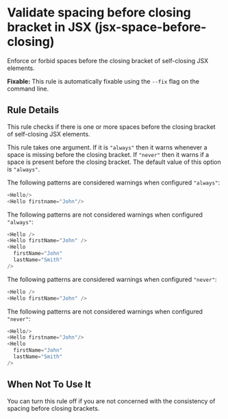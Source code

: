 # Validate spacing before closing bracket in JSX (jsx-space-before-closing)

Enforce or forbid spaces before the closing bracket of self-closing JSX elements.

**Fixable:** This rule is automatically fixable using the `--fix` flag on the command line.

## Rule Details

This rule checks if there is one or more spaces before the closing bracket of self-closing JSX elements.

This rule takes one argument. If it is `"always"` then it warns whenever a space is missing before the closing bracket. If `"never"` then it warns if a space is present before the closing bracket. The default value of this option is `"always"`.

The following patterns are considered warnings when configured `"always"`:

```js
<Hello/>
<Hello firstname="John"/>
```

The following patterns are not considered warnings when configured `"always"`:

```js
<Hello />
<Hello firstName="John" />
<Hello
  firstName="John"
  lastName="Smith"
/>
```

The following patterns are considered warnings when configured `"never"`:

```js
<Hello />
<Hello firstName="John" />
```

The following patterns are not considered warnings when configured `"never"`:

```js
<Hello/>
<Hello firstname="John"/>
<Hello
  firstName="John"
  lastName="Smith"
/>
```

## When Not To Use It

You can turn this rule off if you are not concerned with the consistency of spacing before closing brackets.
